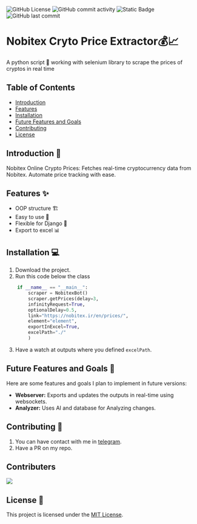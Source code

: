 ![GitHub License](https://img.shields.io/github/license/mehdirexon/Nobitex-Crypto-Price-Extractor)
![GitHub commit activity](https://img.shields.io/github/commit-activity/t/mehdirexon/Nobitex-Crypto-Price-Extractor)
![Static Badge](https://img.shields.io/badge/Website-mehdirexon.ir-purple?link=https://mehdirexon.ir)
![GitHub last commit](https://img.shields.io/github/last-commit/mehdirexon/Nobitex-Crypto-Price-Extractor)


# Nobitex Cryto Price Extractor💰📈

A python script 🐍 working with selenium library to scrape the prices of cryptos in real time 

## Table of Contents

- [Introduction](#introduction)
- [Features](#features)
- [Installation](#installation)
- [Future Features and Goals](#future-features-and-goals)
- [Contributing](#contributing)
- [License](#license)

## Introduction 🚀

Nobitex Online Crypto Prices: Fetches real-time cryptocurrency data from Nobitex. Automate price tracking with ease.
## Features ✨

- OOP structure 🏗️
- Easy to use 🤖
- Flexible for Django 💪
- Export to excel 📊

## Installation 💻

1. Download the project.
2. Run this code below the class 
```python
    if __name__ == "__main__":
        scraper = NobitexBot()
        scraper.getPrices(delay=3,
        infinityRequest=True,
        optionalDelay=0.5,
        link="https://nobitex.ir/en/prices/",
        element="element",
        exportInExcel=True,
        excelPath="./"
        )
```
3. Have a watch at outputs where you defined ```excelPath```.

## Future Features and Goals 🚀

Here are some features and goals I plan to implement in future versions:

- **Webserver:** Exports and updates the outputs in real-time using websockets.
- **Analyzer:** Uses AI and database for Analyzing changes.


## Contributing 🤝

1. You can have contact with me in [telegram](https://t.me/mehdirexon).
2. Have a PR on my repo.

## Contributers
<a href="https://github.com/mehdirexon/Nobitex-Crypto-Price-Extractor/graphs/contributors">
  <img src="https://contrib.rocks/image?repo=mehdirexon/Nobitex-Crypto-Price-Extractor" />
</a>

## License 📄

This project is licensed under the [MIT License](LICENSE).
